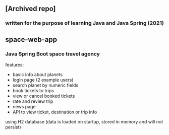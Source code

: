 ## [Archived repo] 
### written for the purpose of learning Java and Java Spring (2021)

## space-web-app
### Java Spring Boot space travel agency

features:
- basic info about planets
- login page (2 example users)
- search planet by numeric fields
- book tickets to trips
- view or cancel booked tickets
- rate and review trip
- news page
- API to view ticket, destination or trip info

using H2 database (data is loaded on startup, stored in memory and will not persist)


